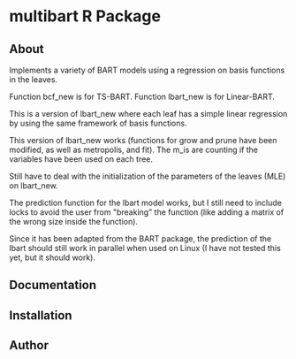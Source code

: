 # multibart R Package

## About
Implements a variety of BART models using a regression on basis functions in the leaves.

Function bcf_new is for TS-BART.
Function lbart_new is for Linear-BART.

This is a version of lbart_new where each leaf has a simple linear regression by using the same framework of basis functions.

This version of lbart_new works (functions for grow and prune have been modified, as well as metropolis, and fit). The m_is are counting if the variables have been used on each tree.

Still have to deal with the initialization of the parameters of the leaves (MLE) on lbart_new.

The prediction function for the lbart model works, but I still need to include locks to avoid the user from "breaking" the function (like adding a matrix of the wrong size inside the function).

Since it has been adapted from the BART package, the prediction of the lbart should still work in parallel when used on Linux (I have not tested this yet, but it should work).

## Documentation

## Installation

## Author

